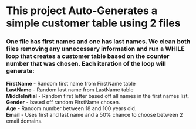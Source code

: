 # This project Auto-Generates a simple customer table using 2 files 

### One file has first names and one has last names. We clean both files removing any unnecessary information and run a WHILE loop that creates a customer table based on the counter number that was chosen. Each iteration of the loop will generate:
<b>FirstName</b> - Random first name from FirstName table
<br>
<b>LastName</b> - Random last name from LastName table
<br>
<b>MiddleInitial</b> - Random first letter based off all names in the first names list.
<br>
<b>Gender</b> - based off random FirstName chosen.
<br>
<b>Age</b> - Random number between 18 and 100 years old.
<br>
<b>Email</b> - Uses first and last name and a 50% chance to choose between 2 email domains. 
